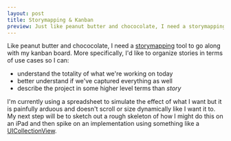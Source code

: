 ```yaml
---
layout: post
title: Storymapping & Kanban
preview: Just like peanut butter and chococolate, I need a storymapping tool to go along with my kanban board. More specifically, I'd like to organize the stories in terms of use cases
---
```


Like peanut butter and chococolate, I need a [storymapping](http://www.agileproductdesign.com/presentations/user_story_mapping/) tool to go along with my kanban board. More specifically, I'd like to organize stories in terms of use cases so I can:

- understand the totality of what we're working on today
- better understand if we've captured everything as well
- describe the project in some higher level terms than *story*

I'm currently using a spreadsheet to simulate the effect of what I want but it is painfully arduous and doesn't scroll or size dynamically like I want it to. My next step will be to sketch out a rough skeleton of how I might do this on an iPad and then spike on an implementation using something like a [UICollectionView](https://developer.apple.com/library/ios/documentation/UIKit/Reference/UICollectionView_class/).
